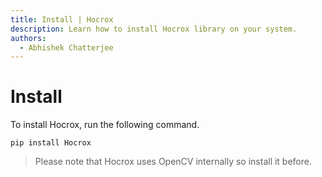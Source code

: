 ```yaml
---
title: Install | Hocrox
description: Learn how to install Hocrox library on your system.
authors:
  - Abhishek Chatterjee
---
```


# Install

To install Hocrox, run the following command.

```
pip install Hocrox
```

> Please note that Hocrox uses OpenCV internally so install it before.
